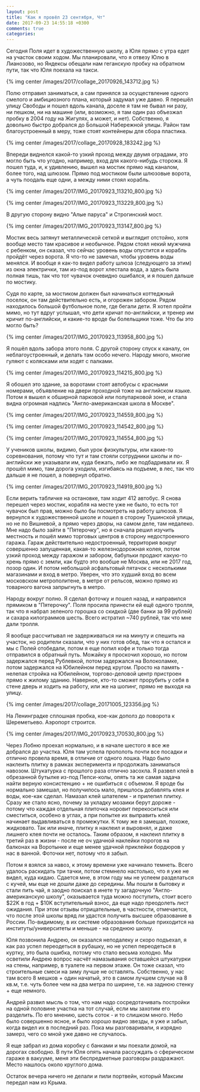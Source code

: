 ```yaml
---
layout: post
title: "Как я провёл 23 сентября, Чт"
date: 2017-09-23 14:55:18 +0300
comments: true
categories: 
---
```

Сегодня Поля идет в художественную школу, а Юля прямо с утра едет на участок своим ходом. Мы планировали, что я отвезу Юлю в Лианозово, но Яндексы обещали нам геганскую пробку на обратном пути, так что Юля поехала на такси.

{% img center /images/2017/collage_20170926_143712.jpg %}

Полю отправил заниматься, а сам принялся за осуществление одного смелого и амбициозного плана, который задумал уже давно. Я перешёл улицу Свободы и пошел вдоль канала, доселе я там не бывал ни разу, ни пешком, ни на машине (или, возможно, я там один раз объезжал пробку в 2004 году на Жигулях, а может, и нет). Собственно, я довольно быстро добрался до Большой Набережной улицы. Район там благоустроенный в меру, тоже стоят контейнеры для сбора пластика.

{% img center /images/2017/collage_20170928_183242.jpg %}

Впереди виднелся какой-то узкий проход между двумя оградами, это могло быть что угодно, например, вход для какого-нибудь сторожа. Я пошел туда, и, к удивлению, вышел на мостик прямо над каналом, более того, над шлюзом. Прямо под мостиком были шлюзовые ворота, а чуть поодаль еще одни, а между ними стоял корабль.

{% img center /images/2017/IMG_20170923_113210_800.jpg %}

{% img center /images/2017/IMG_20170923_113229_800.jpg %}

В другую сторону видно "Алые паруса" и Строгинский мост.

{% img center /images/2017/IMG_20170923_113147_800.jpg %}

Мостик весь затянут металлической сеткой и выглядит отстойно, хотя вообще место там красивое и необычное. Рядом стоял некий мужчина с ребенком, он сказал, что сейчас уровень воды опустится и корабль пройдёт через ворота. Я что-то не замечал, чтобы уровень воды менялся. И вообще я как-то видел работу шлюза (следующего за этим) из окна электрички, там из-под ворот хлестала вода, а здесь была полная тишь, так что тот чувачок очевидно ошибался, и я пошел дальше по мостику. 

Судя по карте, за мостиком должен был начинаться коттеджный поселок, он там действительно есть, и огорожен забором. Рядом находилось большой футбольное поле, где бегали дети. Я хотел пройти мимо, но тут вдруг услышал, что дети кричат по-английски, и тренер им кричит по-английски, и какие-то вроде бы болельщики тоже. Что бы это могло быть? 

{% img center /images/2017/IMG_20170923_113958_800.jpg %}

Я пошёл вдоль забора этого поля. С другой сторону спуск к каналу, он неблагоустроенный, и делать там особо нечего. Народу много, многие гуляют с колясками или ходят с палками.

{% img center /images/2017/IMG_20170923_114215_800.jpg %}

Я обошел это здание, за воротами стоят автобусы с красными номерами, объявление на двери проходной тоже на английском языке. Потом я вышел к обширной парковой или полупарковой зоне, и стала видна огромная надпись "Англо-американская школа в Москве". 

{% img center /images/2017/IMG_20170923_114559_800.jpg %}

{% img center /images/2017/IMG_20170923_114542_800.jpg %}

{% img center /images/2017/IMG_20170923_114554_800.jpg %}

У учеников школы, видимо, был урок физкультуры, или какие-то соревнования, потому что тут и там стояли сотрудники школы и по-английски же указывали им, куда бежать, либо же подбадривали их. Я прошёл мимо, там дорога уходила, изгибаясь на подъеме, в лес, так что дальше я не пошел, а повернул обратно. 

{% img center /images/2017/IMG_20170923_114919_800.jpg %}

Если верить табличке на остановке, там ходит 412 автобус. Я снова перешел через мостик, корабля на месте уже не было, то есть тот чувачок был прав, можно было бы посмотреть на работу шлюзов. Я вернулся к художественной школе и пошел в сторону Тушинской улицы, но не по Вишневой, а прямо через дворы, на самом деле, там недалеко. Мне надо было зайти в "Пятерочку", но я сначала решил изучить местность и пошёл мимо торговых центров в сторону недостроенного гаража. Гараж действительно недостроенный, территория вокруг совершенно запущенная, какая-то железнодорожная колея, потом узкий проход между гаражом и забором, бабульки продают какую-то хрень прямо с земли, как будто это вообше не Москва, или не 2017 год, позор один. И потом небольшой асфальтовый пятачок с несколькими магазинами и вход в метро. Уверен, что это худший вход во всем московском метрополитене, в метре от рельсов, можно прямо из товарного вагона запрыгнуть в метро.

Народу вокруг полно. Я сделал фоточку и пошел назад, и направился прямиком в "Пятерочку". Поля просила принести ей ещё одного тролля, так что я набрал зеленого горошка со скидкой (две банки за 99 рублей) и сахара килограммов шесть. Всего истратил ~740 рублей, так что мне дали тролля.




Я вообще рассчитывал не задерживаться ни на минуту и спешить на участок, но родители сказали, что у них готов обед, так что я остался и мы с Полей отобедали, потом я еще попил кофе и только тогда отправился в обратный путь. Можайку я проскочил хорошо, но потом задержался перед Рублевкой, потом задержался на Волоколамке, потом задержался на Юбилейном перед кругом. Просто на память - нелепая стройка на Юбилейном, торгово-деловой центр пристроен прямо к жилому зданию. Наверное, кто-то сможет прорубить у себя в стене дверь и ходить на работу, или же на шопинг, прямо не выходя на улицу. 

{% img center /images/2017/collage_20171005_123356.jpg %}

На Ленинградке сплошная пробка, кое-как дополз до поворота к Шереметьево. Аэропорт строится.

{% img center /images/2017/IMG_20170923_170530_800.jpg %}

Через Лобню проехал нормально, и в начале шестого я все же добрался до участка. Юля там успела прополоть почти все посадки и отлично провела время, в отличие от одного лошка. Надо было наклеить плитку в рамках эксперимента и продолжать заниматься навозом. Штукатурка с прошлого раза отлично засохла. Я развел клей в обрезанной бутылке из-под Пепси-колы, опять та же самая задача найти верную консистенцию + не ошибиться с объемом. Я вроде бы нормально замешал, но получилось мало, пришлось добавлять клея и воды, кое-как сделал. Намазал клей шпателем - и прилепил плитку. Сразу же стало ясно, почему за укладку мозаики берут дороже - потому что каждая отдельная плиточка норовит перекоситься или сместиться, особено в углах, а при попытке их выправить клей начинает выдавливаться в промежутки. К тому же я замешал, похоже, жидковато. Так или иначе, плитку я наклеил и выровнял, и даже лишнего клея почти не осталось. Таким образом, я наклеил плитку в третий раз в жизни - после не оч удачной наклейки порогов на балконах на Воротынке и еще менее удачной приклейки бордюров у нас в ванной. Фоточки нет, потому что я забыл.

Потом я взялся за навоз, к этому времени уже начинало темнеть. Всего удалось раскидать три тачки, потом стемнело настолько, что я уже не видел, куда кидаю. Сдается мне, в этом году мы не успеем разделаться с кучей, мы еще не дошли даже до середины. Мы пошли в бытовку и стали пить чай, я заодно поискал в инете ту загадочную "Англо-американскую школу", оказывается туда можно поступить, стоит всего $22K в год + $10K вступительный взнос, да еще надо преодолеть лист ожидания. При этом отзывы отрицательные, в частности, отмечается, что после этой школы вряд ли удастся получить высшее образование в России. По-видимому, в их системе образования больше приходится на институты/университеты и меньше - на среднюю школу.

Юля позвонила Андрею, он оказался неподалеку и скоро подъехал, я как раз успел переодеться в рубашку, но не успел переодеться в куртку, это была ошибка, потому что стало весьма холодно. Мы осветили Андрею вопрос насчёт намазывания оставшейся штукатурки на стены, например, в туалете на первом этаже. Он тоже сказал, что строительные смеси на зиму лучше не оставлять. Собственно, у нас там всего 8 мешков + один начатый, это в самом лучшем случае на 8 кв.м, т.е. чуть более чем на два метра по ширине, т.е. на заднюю стенку + еще немного. 

Андрей развил мысль о том, что нам надо сосредотачивать постройки на одной половине участка на тот случай, если мы захотим его разделить. По его мнению, шесть соток - и то слишком много. Небо было совершенно ясное, и было хорошо видно звезды, я уже и забыл, когда видел их в последний раз. Пока мы разговаривали, я изрядно замерз, чего со мной уже давно не случалось.

Я еще забрал из дома коробку с банками и мы поехали домой, на дорогах свободно. В пути Юля опять начала рассуждать о сферическом гараже в вакууме, меня эти беспредметные разговоры раздражают. Место нашлось около круглого дома.

Остаток вечера ничего не делали и пили портвейн, который Максим передал нам из Крыма.